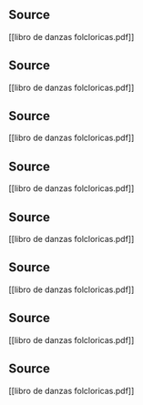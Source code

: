 
## Source
[[libro de danzas folcloricas.pdf]]
## Source
[[libro de danzas folcloricas.pdf]]
## Source
[[libro de danzas folcloricas.pdf]]
## Source
[[libro de danzas folcloricas.pdf]]
## Source
[[libro de danzas folcloricas.pdf]]
## Source
[[libro de danzas folcloricas.pdf]]
## Source
[[libro de danzas folcloricas.pdf]]
## Source
[[libro de danzas folcloricas.pdf]]